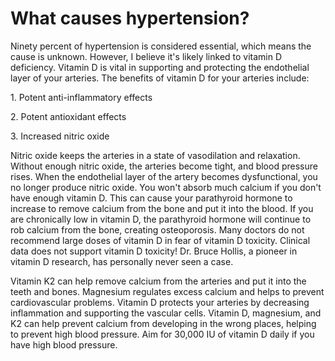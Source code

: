 # What causes hypertension?

Ninety percent of hypertension is considered essential, which means the cause is unknown. However, I believe it's likely linked to vitamin D deficiency. Vitamin D is vital in supporting and protecting the endothelial layer of your arteries. The benefits of vitamin D for your arteries include:

1\. Potent anti-inflammatory effects

2\. Potent antioxidant effects

3\. Increased nitric oxide

Nitric oxide keeps the arteries in a state of vasodilation and relaxation. Without enough nitric oxide, the arteries become tight, and blood pressure rises. When the endothelial layer of the artery becomes dysfunctional, you no longer produce nitric oxide. You won't absorb much calcium if you don't have enough vitamin D. This can cause your parathyroid hormone to increase to remove calcium from the bone and put it into the blood. If you are chronically low in vitamin D, the parathyroid hormone will continue to rob calcium from the bone, creating osteoporosis. Many doctors do not recommend large doses of vitamin D in fear of vitamin D toxicity. Clinical data does not support vitamin D toxicity! Dr. Bruce Hollis, a pioneer in vitamin D research, has personally never seen a case.

Vitamin K2 can help remove calcium from the arteries and put it into the teeth and bones. Magnesium regulates excess calcium and helps to prevent cardiovascular problems. Vitamin D protects your arteries by decreasing inflammation and supporting the vascular cells. Vitamin D, magnesium, and K2 can help prevent calcium from developing in the wrong places, helping to prevent high blood pressure. Aim for 30,000 IU of vitamin D daily if you have high blood pressure.